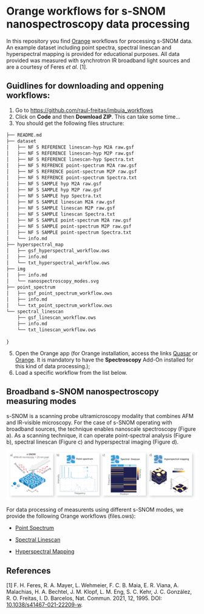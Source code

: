 # Orange workflows for s-SNOM nanospectroscopy data processing

In this repository you find [Orange](https://orangedatamining.com) workflows for processing s-SNOM data. An example dataset including point spectra, spectral linescan and hyperspectral mapping is provided for educational purposes. All data provided was measured with synchrotron IR broadband light sources and are a courtesy of Feres *et al.* [1].

## Guidlines for downloading and oppening workflows:

1. Go to https://github.com/raul-freitas/imbuia_workflows
2. Click on **Code** and then **Download ZIP**. This can take some time...
3. You should get the following files structure:

```
├── README.md
├── dataset
│   ├── NF S REFERENCE linescan-hyp M2A raw.gsf
│   ├── NF S REFERENCE linescan-hyp M2P raw.gsf
│   ├── NF S REFERENCE linescan-hyp Spectra.txt
│   ├── NF S REFRENCE point-spectrum M2A raw.gsf
│   ├── NF S REFRENCE point-spectrum M2P raw.gsf
│   ├── NF S REFRENCE point-spectrum Spectra.txt
│   ├── NF S SAMPLE hyp M2A raw.gsf
│   ├── NF S SAMPLE hyp M2P raw.gsf
│   ├── NF S SAMPLE hyp Spectra.txt
│   ├── NF S SAMPLE linescan M2A raw.gsf
│   ├── NF S SAMPLE linescan M2P raw.gsf
│   ├── NF S SAMPLE linescan Spectra.txt
│   ├── NF S SAMPLE point-spectrum M2A raw.gsf
│   ├── NF S SAMPLE point-spectrum M2P raw.gsf
│   ├── NF S SAMPLE point-spectrum Spectra.txt
│   └── info.md
├── hyperspectral_map
│   ├── gsf_hyperspectral_workflow.ows
│   ├── info.md
│   └── txt_hyperspectral_workflow.ows
├── img
│   ├── info.md
│   └── nanospectroscopy_modes.svg
├── point_spectrum
│   ├── gsf_point_spectrum_workflow.ows
│   ├── info.md
│   └── txt_point_spectrum_workflow.ows
└── spectral_linescan
    ├── gsf_linescan_workflow.ows
    ├── info.md
    └── txt_linescan_workflow.ows

}
```
5. Open the Orange app (for Orange installation, access the links [Quasar](https://quasar.codes) or [Orange](https://orangedatamining.com). It is mandatory to have the **Spectroscopy** Add-On installed for this kind of data processing.);
6. Load a specific workflow from the list below.

## Broadband s-SNOM nanospectroscopy measuring modes
s-SNOM is a scanning probe ultramicroscopy modality that combines AFM and IR-visible microscopy. For the case of s-SNOM operating with broadband sources, the technique enables nanoscale spectroscopy (Figure a). As a scanning technique, it can operate point-spectral analysis (Figure b), spectral linescan (Figure c) and hyperspectral imaging (Figure d). 

<p align="center">
<img width="1200" src="img/nanospectroscopy_modes.svg"/>
<p/>

For data processing of measurents using different s-SNOM modes, we provide the following Orange workflows (files.ows):

 - [Point Spectrum](point_spectrum/)

 - [Spectral Linescan](spectral_linescan/)

 - [Hyperspectral Mapping](hyperspectral_map/)

## References

[1]   F. H. Feres, R. A. Mayer, L. Wehmeier, F. C. B. Maia, E. R. Viana, A. Malachias, H. A. Bechtel, J. M. Klopf, L. M. Eng, S. C. Kehr, J. C. González, R. O. Freitas, I. D. Barcelos, Nat. Commun. 2021, 12, 1995. DOI: [10.1038/s41467-021-22209-w](https://doi.org/10.1038/s41467-021-22209-w).

